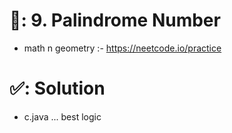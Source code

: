 # 📄: 9. Palindrome Number

<!-- - 0_asdf :- https://github.com/withrvr/DSA-Final-450-Sheet -->
- math n geometry :- https://neetcode.io/practice

# ✅: Solution

- c.java ... best logic
